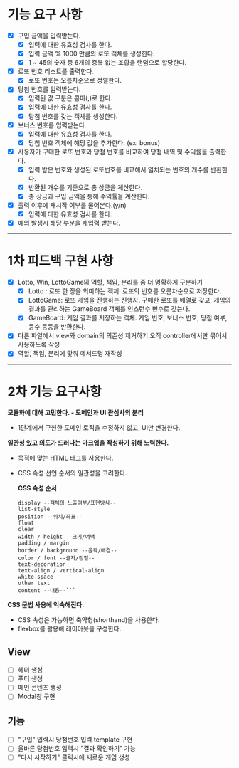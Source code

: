 # 기능 요구 사항

- [x] 구입 금액을 입력받는다.
  - [x] 입력에 대한 유효성 검사를 한다.
  - [x] 입력 금액 % 1000 만큼의 로또 객체를 생성한다.
  - [x] 1 ~ 45의 숫자 중 6개의 중복 없는 조합을 랜덤으로 할당한다.
- [x] 로또 번호 리스트를 출력한다.
  - [x] 로또 번호는 오름차순으로 정렬한다.
- [x] 당첨 번호를 입력받는다.
  - [x] 입력된 값 구분은 콤마(,)로 한다.
  - [x] 입력에 대한 유효성 검사를 한다.
  - [x] 당첨 번호를 갖는 객체를 생성한다.
- [x] 보너스 번호를 입력받는다.
  - [x] 입력에 대한 유효성 검사를 한다.
  - [x] 당첨 번호 객체에 해당 값을 추가한다. (ex: bonus)
- [x] 사용자가 구매한 로또 번호와 당첨 번호를 비교하여 당첨 내역 및 수익률을 출력한다.
  - [x] 입력 받은 번호와 생성된 로또번호를 비교해서 일치되는 번호의 개수를 반환한다.
  - [x] 반환된 개수를 기준으로 총 상금을 계산한다.
  - [x] 총 상금과 구입 금액을 통해 수익률을 계산한다.
- [x] 출력 이후에 재시작 여부를 물어본다.(y/n)
  - [x] 입력에 대한 유효성 검사를 한다.
- [x] 예외 발생시 해당 부분을 재입력 받는다.

---

# 1차 피드백 구현 사항

- [x] Lotto, Win, LottoGame의 역할, 책임, 분리를 좀 더 명확하게 구분하기
  - [x] Lotto : 로또 한 장을 의미하는 객체. 로또의 번호를 오름차순으로 저장한다.
  - [x] LottoGame: 로또 게임을 진행하는 진행자. 구매한 로또를 배열로 갖고, 게임의 결과를 관리하는 GameBoard 객체를 인스턴수 변수로 갖는다.
  - [x] GameBoard: 게임 결과를 저장하는 객체. 게임 번호, 보너스 번호, 당첨 여부, 등수 등등을 반환한다.
- [x] 다른 파일에서 view와 domain의 의존성 제거하기 오직 controller에서만 묶어서 사용하도록 작성
- [x] 역할, 책임, 분리에 맞춰 메서드명 재작성

---

# 2차 기능 요구사항

**모듈화에 대해 고민한다. - 도메인과 UI 관심사의 분리**

- 1단계에서 구현한 도메인 로직을 수정하지 않고, UI만 변경한다.

**일관성 있고 의도가 드러나는 마크업을 작성하기 위해 노력한다.**

- 목적에 맞는 HTML 태그를 사용한다.
- CSS 속성 선언 순서의 일관성을 고려한다.

  **CSS 속성 순서**

  ````
  display --객체의 노출여부/표현방식--
  list-style
  position --위치/좌표--
  float
  clear
  width / height --크기/여백--
  padding / margin
  border / background --윤곽/배경--
  color / font --글자/정렬--
  text-decoration
  text-align / vertical-align
  white-space
  other text
  content --내용--```
  ````

**CSS 문법 사용에 익숙해진다.**

- CSS 속성은 가능하면 축약형(shorthand)을 사용한다.
- flexbox를 활용해 레이아웃을 구성한다.

## View

- [ ] 헤더 생성
- [ ] 푸터 생성
- [ ] 메인 콘텐츠 생성
- [ ] Modal창 구현

## 기능

- [ ] "구입" 입력시 당첨번호 입력 template 구현
- [ ] 올바른 당첨번호 입력시 "결과 확인하기" 가능
- [ ] "다시 시작하기" 클릭시에 새로운 게임 생성
